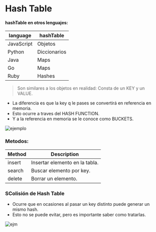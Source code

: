 # Hash Table

#### hashTable en otros lenguajes:

| language   | hashTable    |
| ---------- | ------------ |
| JavaScript | Objetos      |
| Python     | Diccionarios |
| Java       | Maps         |
| Go         | Maps         |
| Ruby       | Hashes       |

> Son similares a los objetos en realidad:
> Consta de un KEY y un VALUE.

- La diferencia es que la key q le pases se convertirá en referencia en memoria.
- Esto ocurre a traves del HASH FUNCTION.
- Y a la referencia en memoria se le conoce como BUCKETS.

![ejemplo](https://static.platzi.com/media/user_upload/8-hash-table-fe7079de-8834-41d5-b18f-ce58bae91844.jpg)

### Metodos:

| Method | Description                    |
| ------ | ------------------------------ |
| insert | Insertar elemento en la tabla. |
| search | Buscar elemento por key.       |
| delete | Borrar un elemento.            |

### SColisión de Hash Table

- Ocurre que en ocasiones al pasar un key distinto puede generar un mismo hash.
- Esto no se puede evitar, pero es importante saber como tratarlas.

![ejm](https://static.platzi.com/media/user_upload/Screenshot%202022-06-21%20012055-4e80f8d6-abf9-46c2-bde1-07aec5a76909.jpg)
